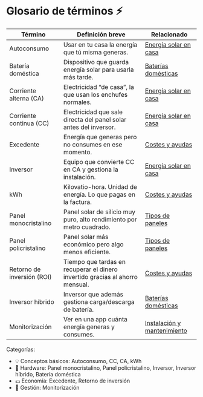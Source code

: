 # Glosario de términos ⚡

| Término                    | Definición breve                                                                 | Relacionado                                                         |
|---------------------------|----------------------------------------------------------------------------------|---------------------------------------------------------------------|
| Autoconsumo               | Usar en tu casa la energía que tú misma generas.                                 | <a href="articulo-1.md">Energía solar en casa</a>                   |
| Batería doméstica         | Dispositivo que guarda energía solar para usarla más tarde.                      | <a href="articulo-3.md">Baterías domésticas</a>                     |
| Corriente alterna (CA)    | Electricidad “de casa”, la que usan los enchufes normales.                       | <a href="articulo-1.md">Energía solar en casa</a>                   |
| Corriente continua (CC)   | Electricidad que sale directa del panel solar antes del inversor.               | <a href="articulo-1.md">Energía solar en casa</a>                   |
| Excedente                 | Energía que generas pero no consumes en ese momento.                             | <a href="articulo-4.md">Costes y ayudas</a>                         |
| Inversor                  | Equipo que convierte CC en CA y gestiona la instalación.                        | <a href="articulo-1.md">Energía solar en casa</a>                   |
| kWh                       | Kilovatio-hora. Unidad de energía. Lo que pagas en la factura.                  | <a href="articulo-4.md">Costes y ayudas</a>                         |
| Panel monocristalino      | Panel solar de silicio muy puro, alto rendimiento por metro cuadrado.           | <a href="articulo-2.md">Tipos de paneles</a>                        |
| Panel policristalino      | Panel solar más económico pero algo menos eficiente.                            | <a href="articulo-2.md">Tipos de paneles</a>                        |
| Retorno de inversión (ROI)| Tiempo que tardas en recuperar el dinero invertido gracias al ahorro mensual.   | <a href="articulo-4.md">Costes y ayudas</a>                         |
| Inversor híbrido          | Inversor que además gestiona carga/descarga de batería.                          | <a href="articulo-3.md">Baterías domésticas</a>                     |
| Monitorización            | Ver en una app cuánta energía generas y consumes.                               | <a href="articulo-5.md">Instalación y mantenimiento</a>             |

Categorías:
- 💡 Conceptos básicos: Autoconsumo, CC, CA, kWh  
- 🔧 Hardware: Panel monocristalino, Panel policristalino, Inversor, Inversor híbrido, Batería doméstica  
- 💶 Economía: Excedente, Retorno de inversión  
- 📱 Gestión: Monitorización
